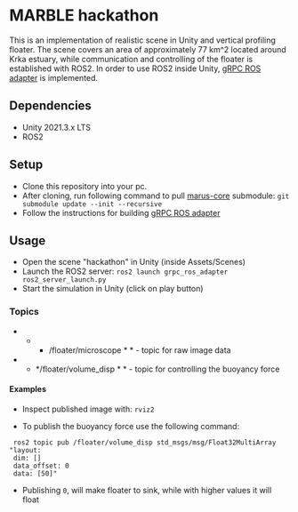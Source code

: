 # MARBLE hackathon

This is an implementation of realistic scene in Unity and vertical profiling floater. The scene covers an area of approximately 77 km^2 located around Krka estuary, while communication and controlling of the floater is established with ROS2. In order to use ROS2 inside Unity, [gRPC ROS adapter](https://github.com/MARUSimulator/grpc_ros_adapter/tree/galactic) is implemented. 

## Dependencies

* Unity 2021.3.x LTS
* ROS2

## Setup

* Clone this repository into your pc.
* After cloning, run following command to pull [marus-core](https://github.com/MARUSimulator/marus-core) submodule:
`git submodule update --init --recursive`
* Follow the instructions for building [gRPC ROS adapter](https://github.com/MARUSimulator/grpc_ros_adapter/tree/galactic)  


## Usage

* Open the scene "hackathon" in Unity (inside Assets/Scenes)
* Launch the ROS2 server: 
`ros2 launch grpc_ros_adapter ros2_server_launch.py` 
* Start the simulation in Unity (click on play button) 

### Topics

* * * /floater/microscope * * - topic for raw image data
* * */floater/volume_disp * * - topic for controlling the buoyancy force


#### Examples
* Inspect published image with: `rviz2`

* To publish the buoyancy force use the following command:
```
 ros2 topic pub /floater/volume_disp std_msgs/msg/Float32MultiArray "layout: 
 dim: []
 data_offset: 0 
 data: [50]"
  ```
  * Publishing `0`, will make floater to sink, while with higher values it will float


